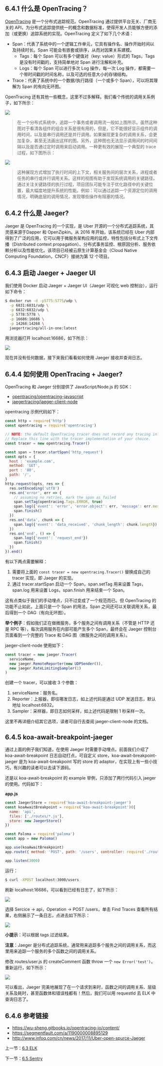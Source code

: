 ## 6.4.1 什么是 OpenTracing？

[OpenTracing](http://opentracing.io/) 是一个分布式追踪规范。OpenTracing 通过提供平台无关、厂商无关的 API，为分布式追踪提供统一的概念和数据标准，使得开发人员能够方便的添加（或更换）追踪系统的实现。OpenTracing 定义了如下几个术语：

- Span：代表了系统中的一个逻辑工作单元，它具有操作名、操作开始时间以及持续时长。Span 可能会有嵌套或排序，从而对因果关系建模。
  - Tags：每个 Span 可以有多个键值对（key: value）形式的 Tags，Tags 是没有时间戳的，支持简单地对 Span 进行注解和补充。
  - Logs：每个 Span 可以进行多次 Log 操作，每一次 Log 操作，都需要一个带时间戳的时间名称，以及可选的任意大小的存储结构。
- Trace：代表了系统中的一个数据/执行路径（一个或多个 Span），可以将其理解为 Span 的有向无环图。

OpenTracing 还有其他一些概念，这里不过多解释。我们看个传统的调用关系例子，如下所示：

![](./assets/6.4.1.jpg)

> 在一个分布式系统中，追踪一个事务或者调用流一般如上图所示。虽然这种图对于看清各组件的组合关系是很有用的，但是，它不能很好显示组件的调用时间，以及是串行调用还是并行调用。如果展现更复杂的调用关系，会更加复杂，甚至无法画出这样的图。另外，这种图也无法显示调用间的时间间隔以及是否通过定时调用来启动调用。一种更有效的展现一个典型的 trace 过程，如下图所示：

![](./assets/6.4.2.jpg)

> 这种展现方式增加了执行时间的上下文，相关服务间的层次关系，进程或者任务的串行或并行调用关系。这样的视图有助于发现系统调用的关键路径。通过关注关键路径的执行过程，项目团队可能专注于优化路径中的关键位置，最大幅度地提升系统的性能。例如：可以通过追踪一个资源定位的调用情况，明确底层的调用情况，发现哪些操作有阻塞的情况。

## 6.4.2 什么是 Jaeger?

Jaeger 是 OpenTracing 的一个实现，是 Uber 开源的一个分布式追踪系统，其灵感来源于Dapper 和 OpenZipkin。从 2016 年开始，该系统已经在 Uber 内部得到了广泛的应用，它可以用于微服务架构应用的监控，特性包括分布式上下文传播（Distributed context propagation）、分布式事务监控、根原因分析、服务依赖分析以及性能优化。该项目已经被云原生计算基金会（Cloud Native Computing Foundation，CNCF）接纳为第 12 个项目。

## 6.4.3 启动 Jaeger + Jaeger UI

我们使用 Docker 启动 Jaeger + Jaeger UI（Jaeger 可视化 web 控制台），运行如下命令：

```sh
$ docker run -d -p5775:5775/udp \
  -p 6831:6831/udp \
  -p 6832:6832/udp \
  -p 5778:5778 \
  -p 16686:16686 \
  -p 14268:14268 \
  jaegertracing/all-in-one:latest
```

用浏览器打开 localhost:16686，如下所示：

![](./assets/6.4.3.jpg)

现在并没有任何数据，接下来我们看看如何使用 Jaeger 接收并查询日志。

## 6.4.4 如何使用 OpenTracing + Jaeger?

OpenTracing 和 Jaeger 分别提供了 JavaScript/Node.js 的 SDK：

- [opentracing/opentracing-javascript](https://github.com/opentracing/opentracing-javascript)
- [jaegertracing/jaeger-client-node](https://github.com/jaegertracing/jaeger-client-node)

opentracing 示例代码如下：

```js
const http = require('http')
const opentracing = require('opentracing')

// NOTE: the default OpenTracing tracer does not record any tracing information.
// Replace this line with the tracer implementation of your choice.
const tracer = new opentracing.Tracer()

const span = tracer.startSpan('http_request')
const opts = {
  host : 'example.com',
  method: 'GET',
  port : '80',
  path: '/',
}
http.request(opts, res => {
  res.setEncoding('utf8')
  res.on('error', err => {
    // assuming no retries, mark the span as failed
    span.setTag(opentracing.Tags.ERROR, true)
    span.log({'event': 'error', 'error.object': err, 'message': err.message, 'stack': err.stack})
    span.finish()
  })
  res.on('data', chunk => {
    span.log({'event': 'data_received', 'chunk_length': chunk.length})
  })
  res.on('end', () => {
    span.log({'event': 'request_end'})
    span.finish()
  })
}).end()
```

有以下两点需要解释：

1. 需要将上面的 `const tracer = new opentracing.Tracer()` 替换成自己的 tracer 实现，即 Jaeger 的实现。
2. 通过 tracer.startSpan 启动一个 Span，span.setTag 用来设置 Tags，span.log 用来设置 Logs，span.finish 用来结束一个 Span。

这有点类似于我们的手动埋点，只不过变成了一个规范而已。但 OpenTracing 的功能不止如此，上面只是一个 Span 的用法，Span 之间还可以关联调用关系，最后得到一个 DAG（有向无环图）。

**举个例子**：假如我们正在做微服务，多个服务之间有调用关系（不管是 HTTP 还是 RPC 等），每次调用服务在内部可能产生多个 Span，最终会在 Jaeger 控制台页面看到一个完整的 Trace 和 DAG 图（微服务之间的调用关系）。

jaeger-client-node 使用如下：

```js
const tracer = new jaeger.Tracer(
  serviceName,
  new jaeger.RemoteReporter(new UDPSender()),
  new jaeger.RateLimitingSampler(1)
)
```

创建一个 tracer，可以接收 3 个参数：

1. serviceName：服务名。
2. Reporter：上报器，即往哪发日志，如上述代码是通过 UDP 发送日志，默认地址 localhost:6832。
3. Sampler：采样器，即日志如何采样，如上述代码是限制 1 秒采样一次。

这里不再详细介绍其它选项，读者可自行去查阅 jaeger-client-node 的文档。

## 6.4.5 koa-await-breakpoint-jaeger

通过上面的例子我们知道，在使用 Jaeger 时需要手动埋点。前面我们介绍了 koa-await-breakpoint 日志自动打点，可自定义 store，koa-await-breakpoint-jaeger 是为 koa-await-breakpoint 写的 store 的 adaptor，在实现上有一些小技巧，有兴趣的读者可以去读下源码。

还是以 koa-await-breakpoint 的 example 举例，只添加了两行代码引入 jaeger 的使用。代码如下：

**app.js**

```js
const JaegerStore = require('koa-await-breakpoint-jaeger')
const koaAwaitBreakpoint = require('koa-await-breakpoint')({
  name: 'api',
  files: ['./routes/*.js'],
  store: new JaegerStore()
})

const Paloma = require('paloma')
const app = new Paloma()

app.use(koaAwaitBreakpoint)
app.route({ method: 'POST', path: '/users', controller: require('./routes/user').createUser })

app.listen(3000)
```

运行：

```sh
$ curl -XPOST localhost:3000/users
```

刷新 localhost:16686，可以看到已经有日志了，如下所示：

![](./assets/6.4.4.jpg)

选择 Sercice -> api，Operation -> POST /users，单击 Find Traces 查看所有结果，右侧展示了一条日志，点进去如下所示：

![](./assets/6.4.5.jpg)

**小提示**：可以根据 tags 过滤结果。

**注意**：Jaeger 是分布式追踪系统，通常用来追踪多个服务之间的调用关系，而这里用来追踪一个服务的多个函数之间的调用关系。

修改 routes/user.js 的 createComment 函数 throw 一个 `new Error('test')`，重新运行，如下所示：

![](./assets/6.4.6.jpg)

可以看出，Jaeger 完美地展现了在一个请求到来时，函数之间的调用关系、层级关系及耗时，甚至函数体和错误栈都有！然后，我们可以用 requestId 去 ELK 中查询日志了。

## 6.4.6 参考链接

- https://wu-sheng.gitbooks.io/opentracing-io/content/
- https://segmentfault.com/a/1190000008895129
- http://www.infoq.com/cn/news/2017/11/Uber-open-spurce-Jaeger

上一节：[6.3 ELK](https://github.com/nswbmw/node-in-debugging/blob/master/6.3%20ELK.md)

下一节：[6.5 Sentry](https://github.com/nswbmw/node-in-debugging/blob/master/6.5%20Sentry.md)
